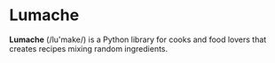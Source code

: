 # Lumache

**Lumache** (/lu'make/) is a Python library for cooks and food lovers that
creates recipes mixing random ingredients.